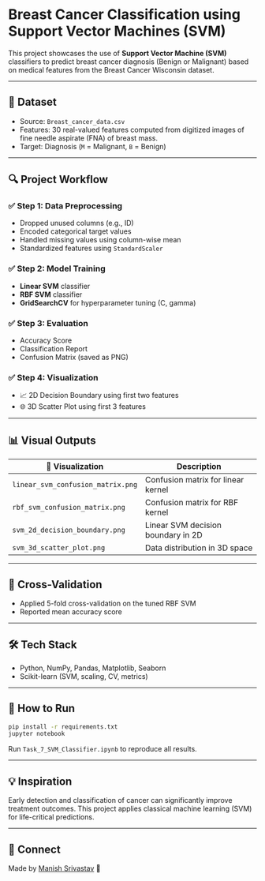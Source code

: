 # Breast Cancer Classification using Support Vector Machines (SVM)

This project showcases the use of **Support Vector Machine (SVM)** classifiers to predict breast cancer diagnosis (Benign or Malignant) based on medical features from the Breast Cancer Wisconsin dataset.

---

## 📁 Dataset

* Source: `Breast_cancer_data.csv`
* Features: 30 real-valued features computed from digitized images of fine needle aspirate (FNA) of breast mass.
* Target: Diagnosis (`M` = Malignant, `B` = Benign)

---

## 🔍 Project Workflow

### ✅ Step 1: Data Preprocessing

* Dropped unused columns (e.g., ID)
* Encoded categorical target values
* Handled missing values using column-wise mean
* Standardized features using `StandardScaler`

### ✅ Step 2: Model Training

* **Linear SVM** classifier
* **RBF SVM** classifier
* **GridSearchCV** for hyperparameter tuning (C, gamma)

### ✅ Step 3: Evaluation

* Accuracy Score
* Classification Report
* Confusion Matrix (saved as PNG)

### ✅ Step 4: Visualization

* 📈 2D Decision Boundary using first two features
* 🌐 3D Scatter Plot using first 3 features

---

## 📊 Visual Outputs

| 📌 Visualization                  | Description                        |
| --------------------------------- | ---------------------------------- |
| `linear_svm_confusion_matrix.png` | Confusion matrix for linear kernel |
| `rbf_svm_confusion_matrix.png`    | Confusion matrix for RBF kernel    |
| `svm_2d_decision_boundary.png`    | Linear SVM decision boundary in 2D |
| `svm_3d_scatter_plot.png`         | Data distribution in 3D space      |

---

## 🧪 Cross-Validation

* Applied 5-fold cross-validation on the tuned RBF SVM
* Reported mean accuracy score

---

## 🛠️ Tech Stack

* Python, NumPy, Pandas, Matplotlib, Seaborn
* Scikit-learn (SVM, scaling, CV, metrics)

---

## 📌 How to Run

```bash
pip install -r requirements.txt
jupyter notebook
```

Run `Task_7_SVM_Classifier.ipynb` to reproduce all results.

---

## 💡 Inspiration

Early detection and classification of cancer can significantly improve treatment outcomes. This project applies classical machine learning (SVM) for life-critical predictions.

---

## 🔗 Connect

Made by [Manish Srivastav](https://www.linkedin.com/in/roxtop07/) 🚀
